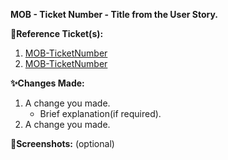 __MOB - Ticket Number - Title from the User Story.__

__📍Reference Ticket(s):__
1. [MOB-TicketNumber](https://fourkites.atlassian.net/browse/MOB-TicketNumber)
2. [MOB-TicketNumber](https://fourkites.atlassian.net/browse/MOB-TicketNumber)

__✨Changes Made:__
1. A change you made.
	- Brief explanation(if required).
2. A change you made.

__📸Screenshots:__ (optional)
